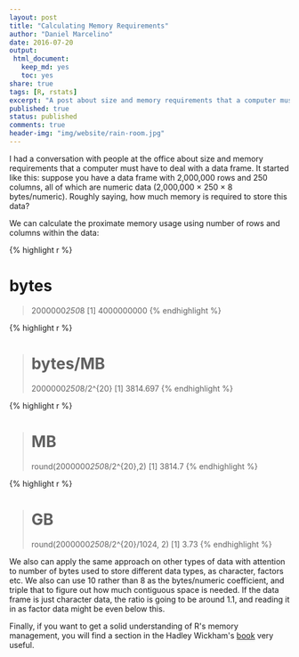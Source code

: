```yaml
---
layout: post
title: "Calculating Memory Requirements"
author: "Daniel Marcelino"
date: 2016-07-20
output:
 html_document: 
   keep_md: yes
   toc: yes
share: true
tags: [R, rstats]
excerpt: "A post about size and memory requirements that a computer must have to deal with a data frame."
published: true
status: published
comments: true
header-img: "img/website/rain-room.jpg"
---
```



I had a conversation with people at the office about size and memory requirements that a computer must have to deal with a data frame. It started like this: suppose you have a data frame with 2,000,000 rows and 250 columns, all of which are numeric data  (2,000,000 × 250 × 8 bytes/numeric). Roughly saying, how much memory is required to store this data?

We can calculate the proximate memory usage using number of rows and columns within the data:

{% highlight r %}
# bytes
> 2000000*250*8 
[1] 4000000000
{% endhighlight %}



{% highlight r %}
> # bytes/MB
> 2000000*250*8/2^{20}
[1] 3814.697
{% endhighlight %}


{% highlight r %}
> # MB
> round(2000000*250*8/2^{20},2)
[1] 3814.7
{% endhighlight %}


{% highlight r %}
> # GB
> round(2000000*250*8/2^{20}/1024, 2)
[1] 3.73
{% endhighlight %}

We also can apply the same approach on other types of data with attention to number of bytes used to store different data types, as character, factors etc. We also can use 10 rather than 8 as the bytes/numeric coefficient, and triple that to figure out how much contiguous space is needed. If the data frame is just character data, the ratio is going to be around 1.1, and reading it in as factor data might be even below this. 

Finally, if you want to get a solid understanding of R's memory management, you will find a section in the Hadley Wickham's [book](http://adv-r.had.co.nz/memory.html) very useful.

